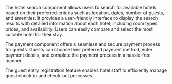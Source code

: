 The hotel search component allows users to search for available hotels based on their preferred criteria such as location, dates, number of guests, and amenities. It provides a user-friendly interface to display the search results with detailed information about each hotel, including room types, prices, and availability. Users can easily compare and select the most suitable hotel for their stay.

The payment component offers a seamless and secure payment process for guests. Guests can choose their preferred payment method, enter payment details, and complete the payment process in a hassle-free manner.

The guest entry registration feature enables hotel staff to efficiently manage guest check-in and check-out processes.
